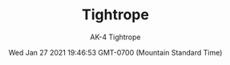 ---
category: "wall-covering"
date: Wed Jan 27 2021 19:46:53 GMT-0700 (Mountain Standard Time)
description: "null"
designer: "Adonna Khare"
href: "https://www.areaenvironments.com/adonna-khare"
image_primary: "./img/AK+4+Tightrope+ARTWEB.jpg"
image_secondary: "./img/AK+4+Tightrope+InteriorWEB.jpg"
image_thumb: "./img/Adonnda+Khare.jpg"
manufacturer: "Area Environments"
slug: "/manufacturers/area-environments/wall-covering/tightrope"
slug_destination: area-environments,
subtitle: "AK-4 Tightrope"
tags:
  - "area-environments"
  - "wall-covering"
title: "Tightrope"
---